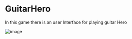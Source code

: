 # GuitarHero

In this game there is an user Interface for playing guitar Hero


![image](https://user-images.githubusercontent.com/71477601/195904955-1895ccd4-c80d-4989-9e54-ea8c6c6dc0ab.png)
